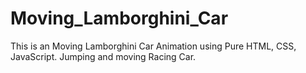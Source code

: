 # Moving_Lamborghini_Car
This is an Moving Lamborghini Car Animation using Pure HTML, CSS, JavaScript. Jumping and moving Racing Car.
